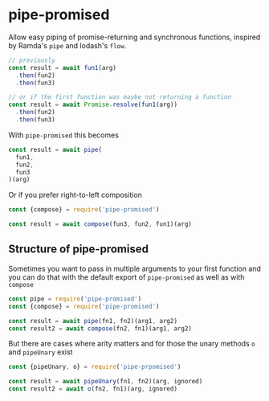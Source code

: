 # pipe-promised

Allow easy piping of promise-returning and synchronous functions, inspired by Ramda's `pipe` and lodash's `flow`.

```js
// previously
const result = await fun1(arg)
  .then(fun2)
  .then(fun3)

// or if the first function was maybe not returning a function
const result = await Promise.resolve(fun1(arg))
  .then(fun2)
  .then(fun3)
```

With `pipe-promised` this becomes

```js
const result = await pipe(
  fun1,
  fun2,
  fun3
)(arg)
```

Or if you prefer right-to-left composition

```js
const {compose} = require('pipe-promised')

const result = await compose(fun3, fun2, fun1)(arg)
```

## Structure of pipe-promised

Sometimes you want to pass in multiple arguments to your first function and you can do that with the default export of `pipe-promised` as well as with `compose`

```js
const pipe = require('pipe-promised')
const {compose} = require('pipe-promised')

const result = await pipe(fn1, fn2)(arg1, arg2)
const result2 = await compose(fn2, fn1)(arg1, arg2)
```

But there are cases where arity matters and for those the unary methods `o` and `pipeUnary` exist

```js
const {pipeUnary, o} = require('pipe-prpomised')

const result = await pipeUnary(fn1, fn2)(arg, ignored)
const result2 = await o(fn2, fn1)(arg, ignored)
```

